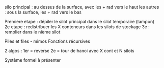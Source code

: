 silo principal : au dessus de la surface, avec les + rad vers le haut
les autres : sous la surface, les + rad vers le bas 

Premiere etape : dépiler le silot principal dans le silot temporaire (tampon)
2e etape : redistribuer les X conteneurs dans les silots de stockage
3e : remplier dans le nième silot

Piles et files - mimos
Fonctions récursives

2 algos : 
1er = reverse
2e = tour de hanoi avec X cont et N silots


Système formel à présenter
